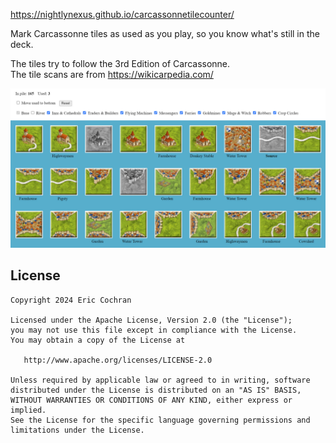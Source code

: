 https://nightlynexus.github.io/carcassonnetilecounter/

Mark Carcassonne tiles as used as you play, so you know what's still in the deck.

The tiles try to follow the 3rd Edition of Carcassonne.<br/>
The tile scans are from https://wikicarpedia.com/

![webpage example](webpage-example.jpg)

License
--------

    Copyright 2024 Eric Cochran

    Licensed under the Apache License, Version 2.0 (the "License");
    you may not use this file except in compliance with the License.
    You may obtain a copy of the License at

       http://www.apache.org/licenses/LICENSE-2.0

    Unless required by applicable law or agreed to in writing, software
    distributed under the License is distributed on an "AS IS" BASIS,
    WITHOUT WARRANTIES OR CONDITIONS OF ANY KIND, either express or implied.
    See the License for the specific language governing permissions and
    limitations under the License.
